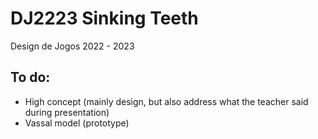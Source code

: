 # DJ2223 Sinking Teeth
Design de Jogos 2022 - 2023


## To do:

- High concept (mainly design, but also address what the teacher said during presentation)
- Vassal model (prototype)
